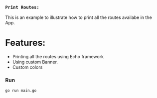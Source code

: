 

### `Print Routes:`
This is an example to illustrate how to print all the routes availabe in the App.

# Features:
  * Printing all the routes using Echo framework
  * Using custom Banner.
  * Custom colors

### Run 
`go run main.go`



